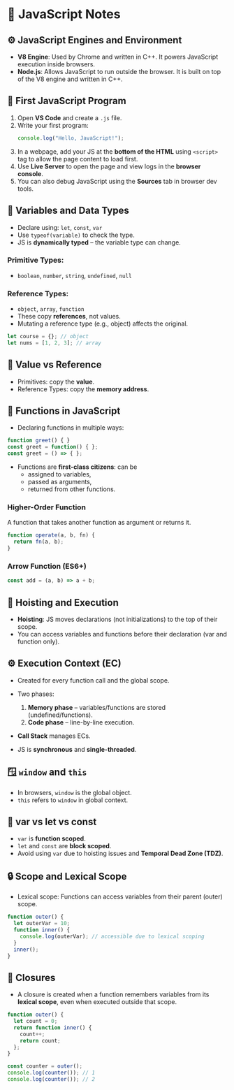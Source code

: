 # 📝 JavaScript Notes 

## ⚙️ JavaScript Engines and Environment
- **V8 Engine**: Used by Chrome and written in C++. It powers JavaScript execution inside browsers.
- **Node.js**: Allows JavaScript to run outside the browser. It is built on top of the V8 engine and written in C++.

## 🧪 First JavaScript Program
1. Open **VS Code** and create a `.js` file.
2. Write your first program:
   ```js
   console.log("Hello, JavaScript!");
   ```
3. In a webpage, add your JS at the **bottom of the HTML** using `<script>` tag to allow the page content to load first.
4. Use **Live Server** to open the page and view logs in the **browser console**.
5. You can also debug JavaScript using the **Sources** tab in browser dev tools.

## 🧮 Variables and Data Types
- Declare using: `let`, `const`, `var`
- Use `typeof(variable)` to check the type.
- JS is **dynamically typed** – the variable type can change.

### Primitive Types:
- `boolean`, `number`, `string`, `undefined`, `null`

### Reference Types:
- `object`, `array`, `function`
- These copy **references**, not values.
- Mutating a reference type (e.g., object) affects the original.

```js
let course = {}; // object
let nums = [1, 2, 3]; // array
```

## 🔄 Value vs Reference
- Primitives: copy the **value**.
- Reference Types: copy the **memory address**.

## 🧠 Functions in JavaScript
- Declaring functions in multiple ways:
```js
function greet() { }
const greet = function() { };
const greet = () => { };
```

- Functions are **first-class citizens**: can be
  - assigned to variables,
  - passed as arguments,
  - returned from other functions.

### Higher-Order Function
A function that takes another function as argument or returns it.
```js
function operate(a, b, fn) {
  return fn(a, b);
}
```

### Arrow Function (ES6+)
```js
const add = (a, b) => a + b;
```

## 🔁 Hoisting and Execution
- **Hoisting**: JS moves declarations (not initializations) to the top of their scope.
- You can access variables and functions before their declaration (var and function only).

## ⚙️ Execution Context (EC)
- Created for every function call and the global scope.
- Two phases:
  1. **Memory phase** – variables/functions are stored (undefined/functions).
  2. **Code phase** – line-by-line execution.

- **Call Stack** manages ECs.
- JS is **synchronous** and **single-threaded**.

## 🪟 `window` and `this`
- In browsers, `window` is the global object.
- `this` refers to `window` in global context.

## 🛑 var vs let vs const
- `var` is **function scoped**.
- `let` and `const` are **block scoped**.
- Avoid using `var` due to hoisting issues and **Temporal Dead Zone (TDZ)**.

## 🔒 Scope and Lexical Scope
- Lexical scope: Functions can access variables from their parent (outer) scope.
```js
function outer() {
  let outerVar = 10;
  function inner() {
    console.log(outerVar); // accessible due to lexical scoping
  }
  inner();
}
```

## 🔐 Closures
- A closure is created when a function remembers variables from its **lexical scope**, even when executed outside that scope.

```js
function outer() {
  let count = 0;
  return function inner() {
    count++;
    return count;
  };
}

const counter = outer();
console.log(counter()); // 1
console.log(counter()); // 2
```
